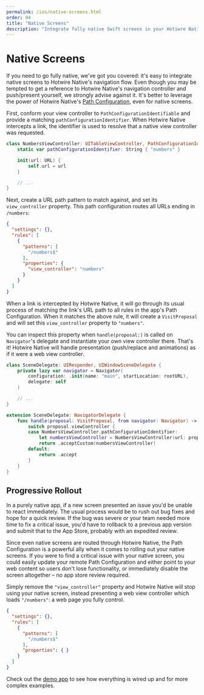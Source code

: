 ```yaml
---
permalink: /ios/native-screens.html
order: 04
title: "Native Screens"
description: "Integrate fully native Swift screens in your Hotiwre Native app."
---
```


# Native Screens

If you need to go fully native, we've got you covered: it's easy to integrate native screens to Hotwire Native's navigation flow. Even though you may be tempted to get a reference to Hotwire Native's navigation controller and push/present yourself, we strongly advise against it. It's better to leverage the power of Hotwire Native's [Path Configuration](/ios/path-configuration), even for native screens.

First, conform your view controller to `PathConfigurationIdentifiable` and provide a matching `pathConfigurationIdentifier`. When Hotwire Native intercepts a link, the identifier is used to resolve that a native view controller was requested.

```swift
class NumbersViewController: UITableViewController, PathConfigurationIdentifiable {
    static var pathConfigurationIdentifier: String { "numbers" }

    init(url: URL) {
        self.url = url
    }

    // ...
}
```

Next, create a URL path pattern to match against, and set its `view_controller` property. This path configuration routes all URLs ending in `/numbers`:

```json
{
  "settings": {},
  "rules": [
    {
      "patterns": [
        "/numbers$"
      ],
      "properties": {
        "view_controller": "numbers"
      }
    }
  ]
}
```

When a link is intercepted by Hotwire Native, it will go through its usual process of matching the link's URL path to all rules in the app's Path Configuration. When it matches the above rule, it will create a `VisitProposal` and will set this `view_controller` property to `"numbers"`.

You can inspect this property when `handle(proposal:)` is called on `Navigator`'s delegate and instantiate your own view controller there. That's it! Hotwire Native will handle presentation (push/replace and animations) as if it were a web view controller.

```swift
class SceneDelegate: UIResponder, UIWindowSceneDelegate {
    private lazy var navigator = Navigator(
        configuration: .init(name: "main", startLocation: rootURL),
        delegate: self
    )

    // ...
}

extension SceneDelegate: NavigatorDelegate {
    func handle(proposal: VisitProposal, from navigator: Navigator) -> ProposalResult {
        switch proposal.viewController {
        case NumbersViewController.pathConfigurationIdentifier:
            let numbersViewController = NumbersViewController(url: proposal.url)
            return .acceptCustom(numbersViewController)
        default:
            return .accept
        }
    }
}
```

## Progressive Rollout

In a purely native app, if a new screen presented an issue you'd be unable to react immediately. The usual process would be to rush out bug fixes and hope for a quick review. If the bug was severe or your team needed more time to fix a critical issue, you'd have to rollback to a previous app version and submit that to the App Store, probably with an expedited review.

Since even native screens are routed through Hotwire Native, the Path Configuration is a powerful ally when it comes to rolling out your native screens. If you were to find a critical issue with your native screen, you could easily update your remote Path Configuration and either point to your web content so users don't lose functionality, or immediately disable the screen altogether – no app store review required.

Simply remove the `"view_controller"` property and Hotwire Native will stop using your native screen, instead presenting a web view controller which loads `"/numbers"`: a web page you fully control.

```json
{
  "settings": {},
  "rules": [
    {
      "patterns": [
        "/numbers$"
      ],
      "properties": { }
    }
  ]
}
```

Check out the [demo app](https://github.com/hotwired/hotwire-native-ios/tree/main/Demo) to see how everything is wired up and for more complex examples.

